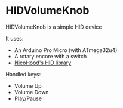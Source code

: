 # HIDVolumeKnob

HIDVolumeKnob is a simple HID device

It uses:
* An Arduino Pro Micro (with ATmega32u4)
* A rotary encore with a switch
* [NicoHood's HID library](https://github.com/NicoHood/HID)

Handled keys:
* Volume Up
* Volume Down
* Play/Pause
